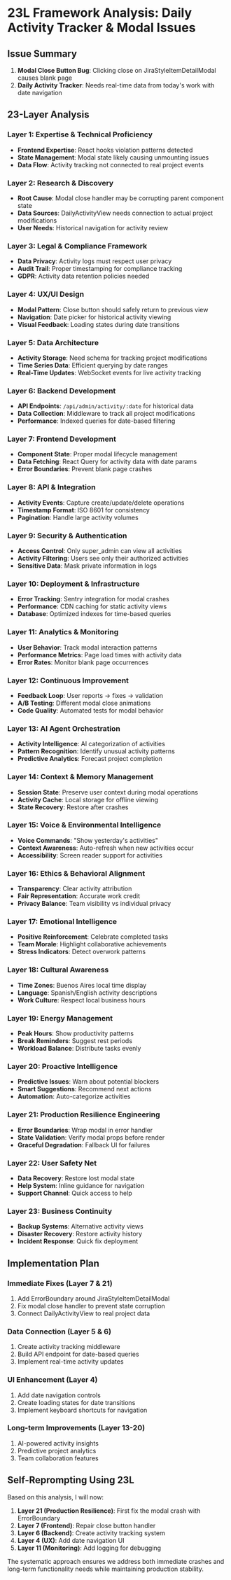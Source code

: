 # 23L Framework Analysis: Daily Activity Tracker & Modal Issues

## Issue Summary
1. **Modal Close Button Bug**: Clicking close on JiraStyleItemDetailModal causes blank page
2. **Daily Activity Tracker**: Needs real-time data from today's work with date navigation

## 23-Layer Analysis

### Layer 1: Expertise & Technical Proficiency
- **Frontend Expertise**: React hooks violation patterns detected
- **State Management**: Modal state likely causing unmounting issues
- **Data Flow**: Activity tracking not connected to real project events

### Layer 2: Research & Discovery
- **Root Cause**: Modal close handler may be corrupting parent component state
- **Data Sources**: DailyActivityView needs connection to actual project modifications
- **User Needs**: Historical navigation for activity review

### Layer 3: Legal & Compliance Framework
- **Data Privacy**: Activity logs must respect user privacy
- **Audit Trail**: Proper timestamping for compliance tracking
- **GDPR**: Activity data retention policies needed

### Layer 4: UX/UI Design
- **Modal Pattern**: Close button should safely return to previous view
- **Navigation**: Date picker for historical activity viewing
- **Visual Feedback**: Loading states during date transitions

### Layer 5: Data Architecture
- **Activity Storage**: Need schema for tracking project modifications
- **Time Series Data**: Efficient querying by date ranges
- **Real-Time Updates**: WebSocket events for live activity tracking

### Layer 6: Backend Development
- **API Endpoints**: `/api/admin/activity/:date` for historical data
- **Data Collection**: Middleware to track all project modifications
- **Performance**: Indexed queries for date-based filtering

### Layer 7: Frontend Development
- **Component State**: Proper modal lifecycle management
- **Data Fetching**: React Query for activity data with date params
- **Error Boundaries**: Prevent blank page crashes

### Layer 8: API & Integration
- **Activity Events**: Capture create/update/delete operations
- **Timestamp Format**: ISO 8601 for consistency
- **Pagination**: Handle large activity volumes

### Layer 9: Security & Authentication
- **Access Control**: Only super_admin can view all activities
- **Activity Filtering**: Users see only their authorized activities
- **Sensitive Data**: Mask private information in logs

### Layer 10: Deployment & Infrastructure
- **Error Tracking**: Sentry integration for modal crashes
- **Performance**: CDN caching for static activity views
- **Database**: Optimized indexes for time-based queries

### Layer 11: Analytics & Monitoring
- **User Behavior**: Track modal interaction patterns
- **Performance Metrics**: Page load times with activity data
- **Error Rates**: Monitor blank page occurrences

### Layer 12: Continuous Improvement
- **Feedback Loop**: User reports → fixes → validation
- **A/B Testing**: Different modal close animations
- **Code Quality**: Automated tests for modal behavior

### Layer 13: AI Agent Orchestration
- **Activity Intelligence**: AI categorization of activities
- **Pattern Recognition**: Identify unusual activity patterns
- **Predictive Analytics**: Forecast project completion

### Layer 14: Context & Memory Management
- **Session State**: Preserve user context during modal operations
- **Activity Cache**: Local storage for offline viewing
- **State Recovery**: Restore after crashes

### Layer 15: Voice & Environmental Intelligence
- **Voice Commands**: "Show yesterday's activities"
- **Context Awareness**: Auto-refresh when new activities occur
- **Accessibility**: Screen reader support for activities

### Layer 16: Ethics & Behavioral Alignment
- **Transparency**: Clear activity attribution
- **Fair Representation**: Accurate work credit
- **Privacy Balance**: Team visibility vs individual privacy

### Layer 17: Emotional Intelligence
- **Positive Reinforcement**: Celebrate completed tasks
- **Team Morale**: Highlight collaborative achievements
- **Stress Indicators**: Detect overwork patterns

### Layer 18: Cultural Awareness
- **Time Zones**: Buenos Aires local time display
- **Language**: Spanish/English activity descriptions
- **Work Culture**: Respect local business hours

### Layer 19: Energy Management
- **Peak Hours**: Show productivity patterns
- **Break Reminders**: Suggest rest periods
- **Workload Balance**: Distribute tasks evenly

### Layer 20: Proactive Intelligence
- **Predictive Issues**: Warn about potential blockers
- **Smart Suggestions**: Recommend next actions
- **Automation**: Auto-categorize activities

### Layer 21: Production Resilience Engineering
- **Error Boundaries**: Wrap modal in error handler
- **State Validation**: Verify modal props before render
- **Graceful Degradation**: Fallback UI for failures

### Layer 22: User Safety Net
- **Data Recovery**: Restore lost modal state
- **Help System**: Inline guidance for navigation
- **Support Channel**: Quick access to help

### Layer 23: Business Continuity
- **Backup Systems**: Alternative activity views
- **Disaster Recovery**: Restore activity history
- **Incident Response**: Quick fix deployment

## Implementation Plan

### Immediate Fixes (Layer 7 & 21)
1. Add ErrorBoundary around JiraStyleItemDetailModal
2. Fix modal close handler to prevent state corruption
3. Connect DailyActivityView to real project data

### Data Connection (Layer 5 & 6)
1. Create activity tracking middleware
2. Build API endpoint for date-based queries
3. Implement real-time activity updates

### UI Enhancement (Layer 4)
1. Add date navigation controls
2. Create loading states for date transitions
3. Implement keyboard shortcuts for navigation

### Long-term Improvements (Layer 13-20)
1. AI-powered activity insights
2. Predictive project analytics
3. Team collaboration features

## Self-Reprompting Using 23L

Based on this analysis, I will now:

1. **Layer 21 (Production Resilience)**: First fix the modal crash with ErrorBoundary
2. **Layer 7 (Frontend)**: Repair close button handler
3. **Layer 6 (Backend)**: Create activity tracking system
4. **Layer 4 (UX)**: Add date navigation UI
5. **Layer 11 (Monitoring)**: Add logging for debugging

The systematic approach ensures we address both immediate crashes and long-term functionality needs while maintaining production stability.